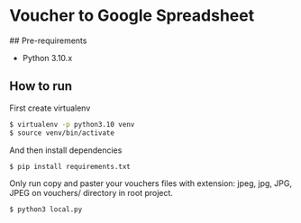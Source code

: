 # Voucher to Google Spreadsheet

## Pre-requirements 
- Python 3.10.x

## How to run 

First create virtualenv 
```bash
$ virtualenv -p python3.10 venv
$ source venv/bin/activate
```
And then install dependencies 
```bash 
$ pip install requirements.txt 
```

Only run copy and paster your vouchers files with extension: jpeg, jpg, JPG, JPEG on vouchers/ directory in root project.

```bash 
$ python3 local.py 
```
